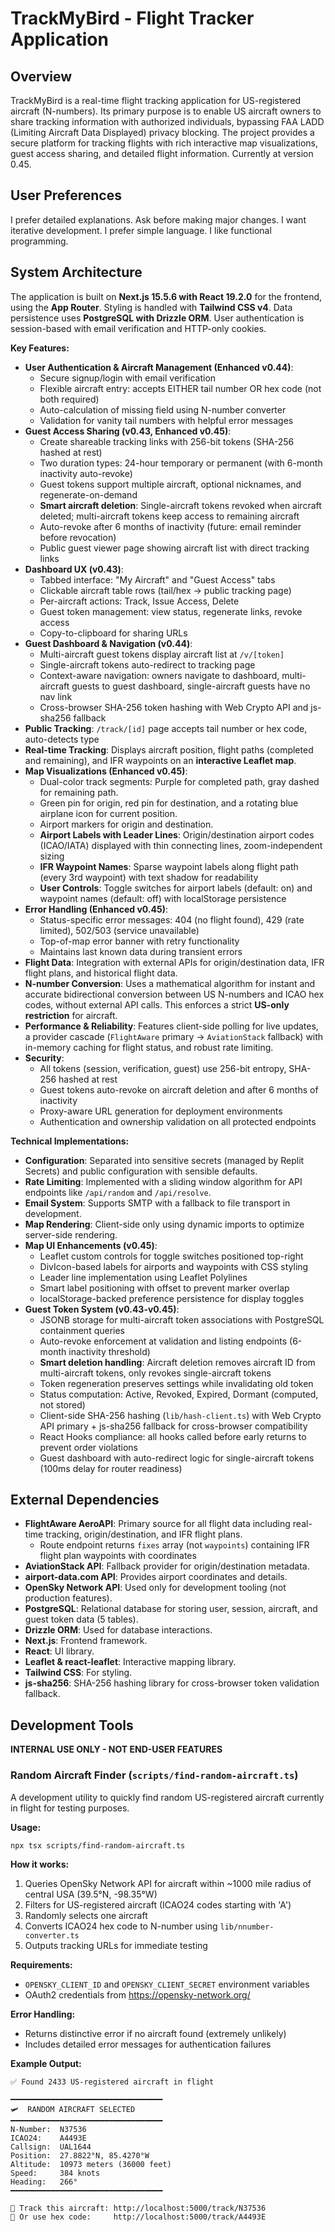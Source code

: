 # TrackMyBird - Flight Tracker Application

## Overview
TrackMyBird is a real-time flight tracking application for US-registered aircraft (N-numbers). Its primary purpose is to enable US aircraft owners to share tracking information with authorized individuals, bypassing FAA LADD (Limiting Aircraft Data Displayed) privacy blocking. The project provides a secure platform for tracking flights with rich interactive map visualizations, guest access sharing, and detailed flight information. Currently at version 0.45.

## User Preferences
I prefer detailed explanations.
Ask before making major changes.
I want iterative development.
I prefer simple language.
I like functional programming.

## System Architecture
The application is built on **Next.js 15.5.6 with React 19.2.0** for the frontend, using the **App Router**. Styling is handled with **Tailwind CSS v4**. Data persistence uses **PostgreSQL with Drizzle ORM**. User authentication is session-based with email verification and HTTP-only cookies.

**Key Features:**
-   **User Authentication & Aircraft Management (Enhanced v0.44)**: 
    -   Secure signup/login with email verification
    -   Flexible aircraft entry: accepts EITHER tail number OR hex code (not both required)
    -   Auto-calculation of missing field using N-number converter
    -   Validation for vanity tail numbers with helpful error messages
-   **Guest Access Sharing (v0.43, Enhanced v0.45)**: 
    -   Create shareable tracking links with 256-bit tokens (SHA-256 hashed at rest)
    -   Two duration types: 24-hour temporary or permanent (with 6-month inactivity auto-revoke)
    -   Guest tokens support multiple aircraft, optional nicknames, and regenerate-on-demand
    -   **Smart aircraft deletion**: Single-aircraft tokens revoked when aircraft deleted; multi-aircraft tokens keep access to remaining aircraft
    -   Auto-revoke after 6 months of inactivity (future: email reminder before revocation)
    -   Public guest viewer page showing aircraft list with direct tracking links
-   **Dashboard UX (v0.43)**:
    -   Tabbed interface: "My Aircraft" and "Guest Access" tabs
    -   Clickable aircraft table rows (tail/hex → public tracking page)
    -   Per-aircraft actions: Track, Issue Access, Delete
    -   Guest token management: view status, regenerate links, revoke access
    -   Copy-to-clipboard for sharing URLs
-   **Guest Dashboard & Navigation (v0.44)**:
    -   Multi-aircraft guest tokens display aircraft list at `/v/[token]`
    -   Single-aircraft tokens auto-redirect to tracking page
    -   Context-aware navigation: owners navigate to dashboard, multi-aircraft guests to guest dashboard, single-aircraft guests have no nav link
    -   Cross-browser SHA-256 token hashing with Web Crypto API and js-sha256 fallback
-   **Public Tracking**: `/track/[id]` page accepts tail number or hex code, auto-detects type
-   **Real-time Tracking**: Displays aircraft position, flight paths (completed and remaining), and IFR waypoints on an **interactive Leaflet map**.
-   **Map Visualizations (Enhanced v0.45)**:
    -   Dual-color track segments: Purple for completed path, gray dashed for remaining path.
    -   Green pin for origin, red pin for destination, and a rotating blue airplane icon for current position.
    -   Airport markers for origin and destination.
    -   **Airport Labels with Leader Lines**: Origin/destination airport codes (ICAO/IATA) displayed with thin connecting lines, zoom-independent sizing
    -   **IFR Waypoint Names**: Sparse waypoint labels along flight path (every 3rd waypoint) with text shadow for readability
    -   **User Controls**: Toggle switches for airport labels (default: on) and waypoint names (default: off) with localStorage persistence
-   **Error Handling (Enhanced v0.45)**:
    -   Status-specific error messages: 404 (no flight found), 429 (rate limited), 502/503 (service unavailable)
    -   Top-of-map error banner with retry functionality
    -   Maintains last known data during transient errors
-   **Flight Data**: Integration with external APIs for origin/destination data, IFR flight plans, and historical flight data.
-   **N-number Conversion**: Uses a mathematical algorithm for instant and accurate bidirectional conversion between US N-numbers and ICAO hex codes, without external API calls. This enforces a strict **US-only restriction** for aircraft.
-   **Performance & Reliability**: Features client-side polling for live updates, a provider cascade (`FlightAware` primary → `AviationStack` fallback) with in-memory caching for flight status, and robust rate limiting.
-   **Security**: 
    -   All tokens (session, verification, guest) use 256-bit entropy, SHA-256 hashed at rest
    -   Guest tokens auto-revoke on aircraft deletion and after 6 months of inactivity
    -   Proxy-aware URL generation for deployment environments
    -   Authentication and ownership validation on all protected endpoints

**Technical Implementations:**
-   **Configuration**: Separated into sensitive secrets (managed by Replit Secrets) and public configuration with sensible defaults.
-   **Rate Limiting**: Implemented with a sliding window algorithm for API endpoints like `/api/random` and `/api/resolve`.
-   **Email System**: Supports SMTP with a fallback to file transport in development.
-   **Map Rendering**: Client-side only using dynamic imports to optimize server-side rendering.
-   **Map UI Enhancements (v0.45)**:
    -   Leaflet custom controls for toggle switches positioned top-right
    -   DivIcon-based labels for airports and waypoints with CSS styling
    -   Leader line implementation using Leaflet Polylines
    -   Smart label positioning with offset to prevent marker overlap
    -   localStorage-backed preference persistence for display toggles
-   **Guest Token System (v0.43-v0.45)**:
    -   JSONB storage for multi-aircraft token associations with PostgreSQL containment queries
    -   Auto-revoke enforcement at validation and listing endpoints (6-month inactivity threshold)
    -   **Smart deletion handling**: Aircraft deletion removes aircraft ID from multi-aircraft tokens, only revokes single-aircraft tokens
    -   Token regeneration preserves settings while invalidating old token
    -   Status computation: Active, Revoked, Expired, Dormant (computed, not stored)
    -   Client-side SHA-256 hashing (`lib/hash-client.ts`) with Web Crypto API primary + js-sha256 fallback for cross-browser compatibility
    -   React Hooks compliance: all hooks called before early returns to prevent order violations
    -   Guest dashboard with auto-redirect logic for single-aircraft tokens (100ms delay for router readiness)

## External Dependencies
-   **FlightAware AeroAPI**: Primary source for all flight data including real-time tracking, origin/destination, and IFR flight plans.
    -   Route endpoint returns `fixes` array (not `waypoints`) containing IFR flight plan waypoints with coordinates
-   **AviationStack API**: Fallback provider for origin/destination metadata.
-   **airport-data.com API**: Provides airport coordinates and details.
-   **OpenSky Network API**: Used only for development tooling (not production features).
-   **PostgreSQL**: Relational database for storing user, session, aircraft, and guest token data (5 tables).
-   **Drizzle ORM**: Used for database interactions.
-   **Next.js**: Frontend framework.
-   **React**: UI library.
-   **Leaflet & react-leaflet**: Interactive mapping library.
-   **Tailwind CSS**: For styling.
-   **js-sha256**: SHA-256 hashing library for cross-browser token validation fallback.

## Development Tools
**INTERNAL USE ONLY - NOT END-USER FEATURES**

### Random Aircraft Finder (`scripts/find-random-aircraft.ts`)
A development utility to quickly find random US-registered aircraft currently in flight for testing purposes.

**Usage:**
```bash
npx tsx scripts/find-random-aircraft.ts
```

**How it works:**
1. Queries OpenSky Network API for aircraft within ~1000 mile radius of central USA (39.5°N, -98.35°W)
2. Filters for US-registered aircraft (ICAO24 codes starting with 'A')
3. Randomly selects one aircraft
4. Converts ICAO24 hex code to N-number using `lib/nnumber-converter.ts`
5. Outputs tracking URLs for immediate testing

**Requirements:**
- `OPENSKY_CLIENT_ID` and `OPENSKY_CLIENT_SECRET` environment variables
- OAuth2 credentials from https://opensky-network.org/

**Error Handling:**
- Returns distinctive error if no aircraft found (extremely unlikely)
- Includes detailed error messages for authentication failures

**Example Output:**
```
✅ Found 2433 US-registered aircraft in flight

━━━━━━━━━━━━━━━━━━━━━━━━━━━━━━━━━━
🛩️  RANDOM AIRCRAFT SELECTED
━━━━━━━━━━━━━━━━━━━━━━━━━━━━━━━━━━
N-Number:  N37536
ICAO24:    A4493E
Callsign:  UAL1644
Position:  27.8822°N, 85.4270°W
Altitude:  10973 meters (36000 feet)
Speed:     384 knots
Heading:   266°
━━━━━━━━━━━━━━━━━━━━━━━━━━━━━━━━━━

🔗 Track this aircraft: http://localhost:5000/track/N37536
🔗 Or use hex code:     http://localhost:5000/track/A4493E
```